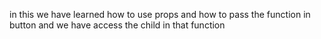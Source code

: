 in this we have learned how to use props and how to pass the function in button and we have access the child in that function
